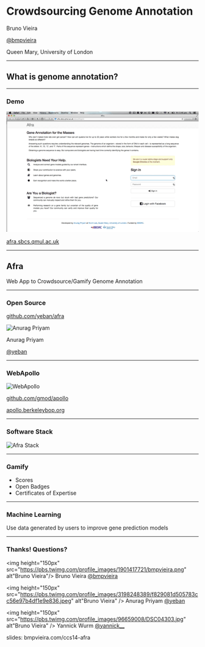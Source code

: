 # Crowdsourcing Genome Annotation

Bruno Vieira

[@bmpvieira](//twitter.com/bmpvieira)

Queen Mary, University of London

---

## What is genome annotation?

---

### Demo

![Demonstration of Afra](img/afra-demo.mov.gif)

[afra.sbcs.qmul.ac.uk](http://afra.sbcs.qmul.ac.uk)

---

## Afra
Web App to Crowdsource/Gamify Genome Annotation

---

### Open Source

[github.com/yeban/afra](//github.com/yeban/afra)

![Anurag Priyam](//pbs.twimg.com/profile_images/3198248389/f829081d505783cc56e97b4df1e9e836.jpeg)

Anurag Priyam

[@yeban](//twitter.com/yeban)

---

### WebApollo

<img height="400px" src="http://apollo.berkeleybop.org/sites/genomearchitect.berkeleybop.org/files/u2/Web-Apollo-home-image5.png" alt="WebApollo" />

[github.com/gmod/apollo](//github.com/gmod/apollo)

[apollo.berkeleybop.org](//apollo.berkeleybop.org)

---

### Software Stack

![Afra Stack](https://raw.github.com/bmpvieira/phd-report-2months/master/img/afra_stack.png?token=263386__eyJzY29wZSI6IlJhd0Jsb2I6Ym1wdmllaXJhL3BoZC1yZXBvcnQtMm1vbnRocy9tYXN0ZXIvaW1nL2FmcmFfc3RhY2sucG5nIiwiZXhwaXJlcyI6MTM5MzU5ODY1MH0%3D--f7bcef22144f85cedf1f6930e5d33b9379447d63)

---

### Gamify

* Scores
* Open Badges
* Certificates of Expertise

---

### Machine Learning

Use data generated by users to improve gene prediction models

---

### Thanks! Questions?

<img height="150px" src="https://pbs.twimg.com/profile_images/1901417721/bmpvieira.png" alt"Bruno Vieira"/>
Bruno Vieira
[@bmpvieira](//twitter.com/bmpvieira)

<img height="150px" src="https://pbs.twimg.com/profile_images/3198248389/f829081d505783cc56e97b4df1e9e836.jpeg" alt"Bruno Vieira" />
Anurag Priyam
[@yeban](//twitter.com/yeban)

<img height="150px" src="https://pbs.twimg.com/profile_images/96659008/DSC04303.jpg" alt"Bruno Vieira" />
Yannick Wurm
[@yannick__](//twitter.com/yannick__)

slides: bmpvieira.com/ccs14-afra